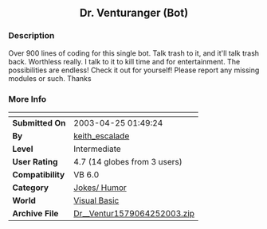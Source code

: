 ﻿<div align="center">

## Dr\. Venturanger \(Bot\)


</div>

### Description

Over 900 lines of coding for this single bot. Talk trash to it, and it'll talk trash back. Worthless really. I talk to it to kill time and for entertainment. The possibilities are endless! Check it out for yourself! Please report any missing modules or such. Thanks
 
### More Info
 


<span>             |<span>
---                |---
**Submitted On**   |2003-04-25 01:49:24
**By**             |[keith\_escalade](https://github.com/Planet-Source-Code/PSCIndex/blob/master/ByAuthor/keith-escalade.md)
**Level**          |Intermediate
**User Rating**    |4.7 (14 globes from 3 users)
**Compatibility**  |VB 6\.0
**Category**       |[Jokes/ Humor](https://github.com/Planet-Source-Code/PSCIndex/blob/master/ByCategory/jokes-humor__1-40.md)
**World**          |[Visual Basic](https://github.com/Planet-Source-Code/PSCIndex/blob/master/ByWorld/visual-basic.md)
**Archive File**   |[Dr\_\_Ventur1579064252003\.zip](https://github.com/Planet-Source-Code/keith-escalade-dr-venturanger-bot__1-45015/archive/master.zip)








